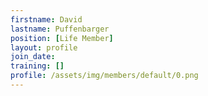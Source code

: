 ```yaml
---
firstname: David
lastname: Puffenbarger
position: [Life Member]
layout: profile
join_date:
training: []
profile: /assets/img/members/default/0.png
---
```

